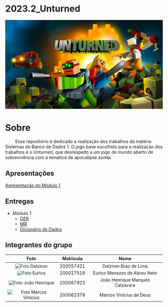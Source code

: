 # 2023.2_Unturned

<center>

![Unturned](assets/unturned.jpg)

 </center>

# Sobre

&emsp;&emsp; Esse repositório é dedicado a realização dos trabalhos da matéria Sistemas de Banco de Dados 1. O jogo base escolhido para a realização dos trabalhos é o Unturned, que desrespeito a um jogo de mundo aberto de sobrevivência com a temática de apocalipse zumbi. 

## Apresentações

[Apresentação do Módulo 1]() <br>

## Entregas

- Módulo 1
  - [DER](docs/DER.md)
  - [MR](docs/MR.md)
  - [Dicionário de Dados](docs/DicionarioDeDados.md)


## Integrantes do grupo

|                                                  **Foto**                                                   | **Matrícula** |            **Nome**             |
| :---------------------------------------------------------------------------------------------------------: | :-----------: | :-----------------------------: |
|     <img src="https://avatars.githubusercontent.com/DelzironBraz" width="100px;" alt="Foto Delziron"/>      |   200057421   |      Delziron Braz de Lima      |
|       <img src="https://avatars.githubusercontent.com/EuricoAbreu" width="100px;" alt="Foto Eurico">        |   200017519   |  Eurico Menezes de Abreu Neto   |
|  <img src="https://avatars.githubusercontent.com/u/71076129?v=4" width="100px;" alt="Foto João Henrique"/>  |   200067923   | João Henrique Marques Calzavara |
| <img src="https://avatars.githubusercontent.com/u/87666623?v=4" width="100px;" alt="Foto Marcos Vinicius"/> |   200062379   |     Marcos Vinícius de Deus     |

